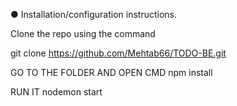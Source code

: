  ● Installation/configuration instructions.

Clone the repo using the command

git clone https://github.com/Mehtab66/TODO-BE.git

GO TO THE FOLDER AND OPEN CMD 
npm install

RUN IT
nodemon start
